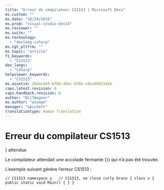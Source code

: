 ```yaml
---
title: "Erreur du compilateur CS1513 | Microsoft Docs"
ms.custom: ""
ms.date: "10/29/2016"
ms.prod: "visual-studio-dev14"
ms.reviewer: ""
ms.suite: ""
ms.technology: 
  - "devlang-csharp"
ms.tgt_pltfrm: ""
ms.topic: "article"
f1_keywords: 
  - "CS1513"
dev_langs: 
  - "CSharp"
helpviewer_keywords: 
  - "CS1513"
ms.assetid: 28dacbb5-bf60-49ac-878e-c0ce469114eb
caps.latest.revision: 6
caps.handback.revision: 6
author: "BillWagner"
ms.author: "wiwagn"
manager: "wpickett"
translationtype: Human Translation
---
```

# Erreur du compilateur CS1513
} attendue  
  
 Le compilateur attendait une accolade fermante \(`}`\) qui n’a pas été trouvée.  
  
 L’exemple suivant génère l’erreur CS1513 :  
  
```  
// CS1513 namespace y   // CS1513, no close curly brace { class x { public static void Main() { } }  
```